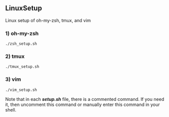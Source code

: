 ## LinuxSetup
Linux setup of oh-my-zsh, tmux, and vim

### 1) oh-my-zsh
```console
./zsh_setup.sh
```

### 2) tmux
```console
./tmux_setup.sh
```

### 3) vim
```console
./vim_setup.sh
```

Note that in each ***setup.sh*** file, there is a commented command. If you need it, then uncomment this command or manually enter this command in your shell.

